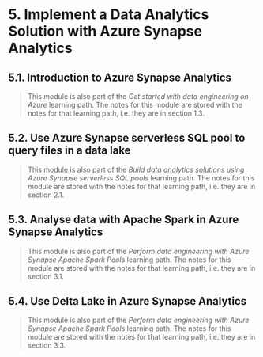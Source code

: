 # 5. Implement a Data Analytics Solution with Azure Synapse Analytics

## 5.1. Introduction to Azure Synapse Analytics

> This module is also part of the *Get started with data engineering on Azure* learning path. The notes for this module are stored with the notes for that learning path, i.e. they are in section 1.3.

## 5.2. Use Azure Synapse serverless SQL pool to query files in a data lake

> This module is also part of the *Build data analytics solutions using Azure Synapse serverless SQL pools* learning path. The notes for this module are stored with the notes for that learning path, i.e. they are in section 2.1.

## 5.3. Analyse data with Apache Spark in Azure Synapse Analytics

> This module is also part of the *Perform data engineering with Azure Synapse Apache Spark Pools* learning path. The notes for this module are stored with the notes for that learning path, i.e. they are in section 3.1.

## 5.4. Use Delta Lake in Azure Synapse Analytics

> This module is also part of the *Perform data engineering with Azure Synapse Apache Spark Pools* learning path. The notes for this module are stored with the notes for that learning path, i.e. they are in section 3.3.